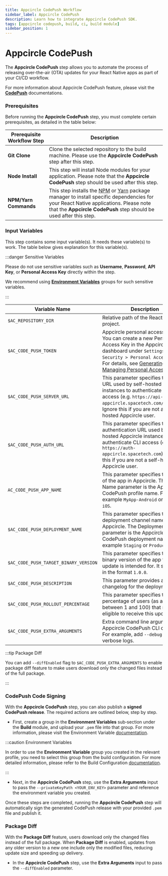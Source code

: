 ```yaml
---
title: Appcircle CodePush Workflow
sidebar_label: Appcircle CodePush
description: Learn how to integrate Appcircle CodePush SDK.
tags: [appcircle codepush, build, ci, build module]
sidebar_position: 1
---
```


# Appcircle CodePush

The **Appcircle CodePush** step allows you to automate the process of releasing over-the-air (OTA) updates for your React Native apps as part of your CI/CD workflow.

For more information about Appcircle CodePush feature, please visit the [**CodePush**](/code-push) documentations.

### Prerequisites

Before running the **Appcircle CodePush** step, you must complete certain prerequisites, as detailed in the table below:

| Prerequisite Workflow Step | Description                                                                                                                                                                                                                                                              |
|----------------------------|--------------------------------------------------------------------------------------------------------------------------------------------------------------------------------------------------------------------------------------------------------------------------|
| **Git Clone**              | Clone the selected repository to the build machine. Please use the **Appcircle CodePush** step after this step.                                                                                                                                                          |
| **Node Install**           | This step will install Node modules for your application. Please note that the **Appcircle CodePush** step should be used after this step.                                                                                                                               |
| **NPM/Yarn Commands**      | This step installs the [NPM](https://www.npmjs.com/) or [Yarn](https://www.npmjs.com/package/yarn) package manager to install specific dependencies for your React Native applications. Please note that the **Appcircle CodePush** step should be used after this step. |

<Screenshot url='https://cdn.appcircle.io/docs/assets/BE6122-stepOrder.png' />

### Input Variables

This step contains some input variable(s). It needs these variable(s) to work. The table below gives explanation for this variable(s).

<Screenshot url='https://cdn.appcircle.io/docs/assets/BE6122-stepInputs.png' />

:::danger Sensitive Variables

Please do not use sensitive variables such as **Username**, **Password**, **API Key**, or **Personal Access Key** directly within the step.

We recommend using [**Environment Variables**](/build/build-environment-variables) groups for such sensitive variables.

:::

| Variable Name                         | Description                                                                                                                                                                                                                                                        | Status   |
|---------------------------------------|--------------------------------------------------------------------------------------------------------------------------------------------------------------------------------------------------------------------------------------------------------------------|----------|
| `$AC_REPOSITORY_DIR`                  | Relative path of the React Native project.                                                                                                                                                                                                                         | Required |
| `$AC_CODE_PUSH_TOKEN`                 | Appcircle personal access token. You can create a new Personal Access Key in the Appcircle dashboard under `Settings > Security > Personal Access Key`. For details, see [Generating and Managing Personal Access Keys](/account/my-organization/security/personal-access-key).  | Required |
| `$AC_CODE_PUSH_SERVER_URL`            | This parameter specifies the server URL used by self-hosted Appcircle instances to authenticate CLI access (e.g. `https://api-appcircle.spacetech.com/codepush`). Ignore this if you are not a self-hosted Appcircle user.                                                                                               | Optional |
| `$AC_CODE_PUSH_AUTH_URL`              | This parameter specifies the authentication URL used by self-hosted Appcircle instances to authenticate CLI access (e.g. `https://auth-appcircle.spacetech.com`). Ignore this if you are not a self-hosted Appcircle user.                                                                                       | Optional |
| `AC_CODE_PUSH_APP_NAME`               | This parameter specifies the name of the app in Appcircle. The App Name parameter is the Appcircle CodePush profile name.  For example `MyApp-Android` or `MyApp-iOS`.                                                                                             | Required |
| `$AC_CODE_PUSH_DEPLOYMENT_NAME`       | This parameter specifies the deployment channel name in Appcircle. The Deployment Channel parameter is the Appcircle CodePush deployment name. For example `Staging` or `Production`.                                                                              | Required |
| `$AC_CODE_PUSH_TARGET_BINARY_VERSION` | This parameter specifies the target binary version of the app that this update is intended for. It should be in the format `1.0.0`.                                                                                                                                | Required |
| `$AC_CODE_PUSH_DESCRIPTION`           | This parameter provides an optional changelog for the deployment.                                                                                                                                                                                                  | Optional |
| `$AC_CODE_PUSH_ROLLOUT_PERCENTAGE`    | This parameter specifies the percentage of users (as an integer between 1 and 100) that should be eligible to receive this update.                                                                                                                                 | Optional |
| `$AC_CODE_PUSH_EXTRA_ARGUMENTS`       | Extra command line arguments for Appcircle CodePush CLI command. For example, add `--debug` for verbose logs.                                                                                                                                                      | Optional |

:::tip Package Diff

You can add `--diffEnabled` flag to `$AC_CODE_PUSH_EXTRA_ARGUMENTS` to enable package diff feature to make users download only the changed files instead of the full package.

:::


### CodePush Code Signing

With the **Appcircle CodePush** step, you can also publish a **signed CodePush release**. The required actions are outlined below, step by step.

- First, create a group in the **Environment Variables** sub‑section under the **Build** module, and upload your `.pem` file into that group. For more information, please visit the Environment Variable [documentation](/environment-variables).

<Screenshot url='https://cdn.appcircle.io/docs/assets/BE6352-envPem.png' />

:::caution Environment Variables

In order to use the **Environment Variable** group you created in the relevant profile, you need to select this group from the build configuration. For more detailed information, please refer to the Build Configuration [documentation](/build/build-process-management/configurations#environment-variables-configuration).

:::

- Next, in the **Appcircle CodePush** step, use the **Extra Arguments** input to pass the `--privateKeyPath <YOUR_ENV_KEY>` parameter and reference the environment variable you created.

<Screenshot url='https://cdn.appcircle.io/docs/assets/BE6380-codeSignStep.png' />

Once these steps are completed, running the **Appcircle CodePush** step will automatically sign the generated CodePush release with your provided `.pem` file and publish it.

### Package Diff

With the **Package Diff** feature, users download only the changed files instead of the full package. When **Package Diff** is enabled, updates from any older version to a new one include only the modified files, reducing update size and speeding up delivery.

 - In the **Appcircle CodePush** step, use the **Extra Arguments** input to pass the `--diffEnabled` parameter.

 <Screenshot url='https://cdn.appcircle.io/docs/assets/BE6380-packageDiffNew.png' />